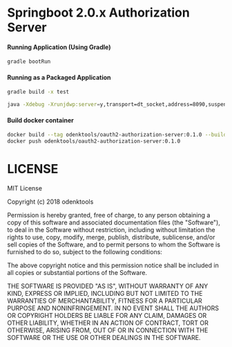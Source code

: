 Springboot 2.0.x Authorization Server
======================================

#### Running Application (Using Gradle)

```bash
gradle bootRun
```

#### Running as a Packaged Application

```bash
gradle build -x test

java -Xdebug -Xrunjdwp:server=y,transport=dt_socket,address=8090,suspend=n -jar build/libs/authserver-0.1.0.jar
```

#### Build docker container

```bash
docker build --tag odenktools/oauth2-authorization-server:0.1.0 --build-arg JAR_FILE=build/libs/authserver-0.1.0.jar .
docker push odenktools/oauth2-authorization-server:0.1.0
```

# LICENSE

MIT License

Copyright (c) 2018 odenktools

Permission is hereby granted, free of charge, to any person obtaining a copy
of this software and associated documentation files (the "Software"), to deal
in the Software without restriction, including without limitation the rights
to use, copy, modify, merge, publish, distribute, sublicense, and/or sell
copies of the Software, and to permit persons to whom the Software is
furnished to do so, subject to the following conditions:

The above copyright notice and this permission notice shall be included in all
copies or substantial portions of the Software.

THE SOFTWARE IS PROVIDED "AS IS", WITHOUT WARRANTY OF ANY KIND, EXPRESS OR
IMPLIED, INCLUDING BUT NOT LIMITED TO THE WARRANTIES OF MERCHANTABILITY,
FITNESS FOR A PARTICULAR PURPOSE AND NONINFRINGEMENT. IN NO EVENT SHALL THE
AUTHORS OR COPYRIGHT HOLDERS BE LIABLE FOR ANY CLAIM, DAMAGES OR OTHER
LIABILITY, WHETHER IN AN ACTION OF CONTRACT, TORT OR OTHERWISE, ARISING FROM,
OUT OF OR IN CONNECTION WITH THE SOFTWARE OR THE USE OR OTHER DEALINGS IN THE
SOFTWARE.
